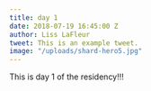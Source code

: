 ```yaml
---
title: day 1
date: 2018-07-19 16:45:00 Z
author: Liss LaFleur
tweet: This is an example tweet.
image: "/uploads/shard-hero5.jpg"
---
```


This is day 1 of the residency!!!
